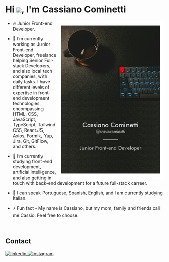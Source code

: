 <h1 align="left">Hi <img src="https://raw.githubusercontent.com/kaueMarques/kaueMarques/master/hi.gif" height="30px">, I'm Cassiano Cominetti</h1>

<img align="right" height="500em" src="./assets/card.png">

- 🔥 Junior Front-end Developer.

- 🔭 I’m currently working as Junior Front-end Developer, freelance helping Senior Full-stack Developers, and also local tech companies, with daily tasks.
     I have different levels of expertise in front-end development technologies, encompassing HTML, CSS, JavaScript, TypeScript, Tailwind CSS, React.JS, Axios, Formik, Yup, Jira, Git, GitFlow, and others.

- 🌱 I’m currently studying front-end development, artificial intelligence, and also getting in touch with back-end development for a future full-stack carreer.

- 💬 I can speak Portuguese, Spanish, English, and I am currently studying Italian. 

- ⚡ Fun fact - My name is Cassiano, but my mom, family and friends call me Cassio. Feel free to choose.

<br>

## Contact

<p align="left">
<a href="https://www.linkedin.com/in/cassianocominetti/" target="_blank">
  <img align="center" src="https://img.shields.io/badge/-cassianocominetti-05122A?style=flat&logo=linkedin" alt="linkedin"/>
</a>
<a href="https://github.com/Cassiocominetti" target="_blank">
 <img align="center" src="https://img.shields.io/badge/-cassiocominetti-05122A?style=flat&logo=github" alt="instagram"/>
</a>
</p>
